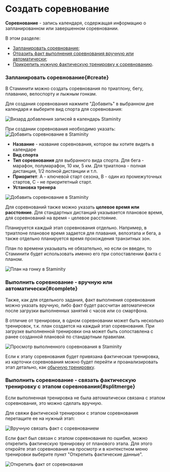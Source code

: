 # Создать соревнование

**Соревнование** - запись календаря, содержащая информацию о запланированном или завершенном соревновании.

В этом разделе:
* [Запланировать соревнование](#create);
* [Отразить факт выполнения соревнования вручную или автоматически](#complete);
* [Прикрепить нужную фактическую тренировку к соревнованию](#splitmerge).

### Запланировать соревнование{#create}

В Стаминити можно создать соревнования по триатлону, бегу, плаванию,  велоспорту и лыжным гонкам.

Для создания соревнования нажмите "Добавить" в выбранном дне календаря и выберите вид спорта для соревнования:

![Визард добавления записей в календарь Staminity](https://content.staminity.com/assets/images/periodization/wizard-competition.png)

При создании соревнования необходимо указать:
![Добавить соревнование в Staminity](https://content.staminity.com/assets/images/periodization/competition-create2.png)

* **Название** - название соревнования, которое вы хотите видеть в календаре
* **Вид спорта**
* **Тип соревнования** для выбранного вида спорта. Для бега - марафон, полумарафон, 10 км, 5 км. Для триатлона - полная дистанция, 1/2 полной дистанции и т.п.
* **Приоритет**: А - ключевой старт сезона, B - один из промежуточных стартов, С - не приоритетный старт.
* **Установка тренера**

![Добавить соревнование в Staminity](https://content.staminity.com/assets/images/periodization/competition-create.gif)

Для соревнований также можно указать **целевое время или расстояние**. Для стандартных дистанций указывается плановое время, для соревнований на время - целевое расстояние. 

Планируется каждый этап соревнования отдельно. Например, в триатлоне плановое время задается для плавания, велоэтапа и бега, а также отдельно планируется время прохождения транзитных зон.

План по времени указывать не обязательно, но если он введен, то Стаминити будет использовать именно его при сопоставлении факта с планом.

![План на гонку в Staminity](https://content.staminity.com/assets/images/periodization/competition-edit.gif)

### Выполнить соревнование - вручную или автоматически{#complete}

Также, как для отдельного задания, факт выполнения соревнования можно указать вручную,  либо факт будет рассчитан автоматически после загрузки выполненных занятий с часов или со смартфона.

В отличие от тренировки, в одном соревновании может быть несколько тренировок, т.к. план создается на каждый этап соревнования. При загрузке выполненной тренировки она может быть сопоставлена с ранее созданной плановой по стандартным правилам.

![Просмотр выполненного соревнования в Staminity](https://content.staminity.com/assets/images/periodization/competition-completed.png)

Если к этапу соревнования будет привязана фактическая тренировка, из карточки соревнования можно будет перейти и проанализировать этап детально, как [обычную тренировку](/basics/analyse-detailed-activity.md).


### Выполнить соревнование - связать фактическую тренировку с этапом соревнования{#splitmerge}

Если выполненная тренировка не была автоматически связана с этапом соревнования, это можно сделать вручную.

Для свяжи фактической тренировки с этапом соревнования перетащите ее  на нужный этап:

![Вручную связать факт с соревнованием](https://content.staminity.com/assets/images/_new/activity/merge-competition.gif)

Если факт был связан с этапом соревнования по ошибке, можно открепить фактическую тренировку от планового этапа. Для этого откройте этап соревнования на просмотр и в контекстном меню тренировки выберите пункт "Открепить фактические данные". 

![Открепить факт от соревнования](https://content.staminity.com/assets/images/_new/activity/split-competition.gif)